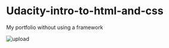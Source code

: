# Udacity-intro-to-html-and-css
My portfolio without using a framework

![upload](https://user-images.githubusercontent.com/17767383/28536511-752b0cc0-70c5-11e7-9342-fb74acec7720.png)


